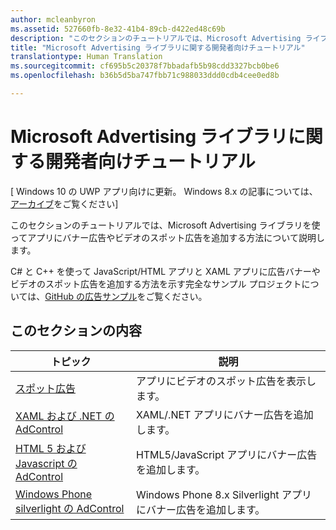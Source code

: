 ```yaml
---
author: mcleanbyron
ms.assetid: 527660fb-8e32-41b4-89cb-d422ed48c69b
description: "このセクションのチュートリアルでは、Microsoft Advertising ライブラリを使ってアプリにバナー広告やビデオのスポット広告を追加する方法について説明します。"
title: "Microsoft Advertising ライブラリに関する開発者向けチュートリアル"
translationtype: Human Translation
ms.sourcegitcommit: cf695b5c20378f7bbadafb5b98cdd3327bcb0be6
ms.openlocfilehash: b36b5d5ba747fbb71c988033ddd0cdb4cee0ed8b

---
```


# Microsoft Advertising ライブラリに関する開発者向けチュートリアル


\[ Windows 10 の UWP アプリ向けに更新。 Windows 8.x の記事については、[アーカイブ](http://go.microsoft.com/fwlink/p/?linkid=619132)をご覧ください\]

このセクションのチュートリアルでは、Microsoft Advertising ライブラリを使ってアプリにバナー広告やビデオのスポット広告を追加する方法について説明します。

C# と C++ を使って JavaScript/HTML アプリと XAML アプリに広告バナーやビデオのスポット広告を追加する方法を示す完全なサンプル プロジェクトについては、[GitHub の広告サンプル](http://aka.ms/githubads)をご覧ください。

## このセクションの内容

|  トピック    | 説明 |               
|----------|-------|
| [スポット広告](interstitial-ads.md)    | アプリにビデオのスポット広告を表示します。        |
| [XAML および .NET の AdControl](adcontrol-in-xaml-and--net.md)     | XAML/.NET アプリにバナー広告を追加します。        |
| [HTML 5 および Javascript の AdControl](adcontrol-in-html-5-and-javascript.md)     | HTML5/JavaScript アプリにバナー広告を追加します。        |
| [Windows Phone silverlight の AdControl](adcontrol-in-windows-phone-silverlight.md)       | Windows Phone 8.x Silverlight アプリにバナー広告を追加します。 |



 

 



<!--HONumber=Jun16_HO4-->


